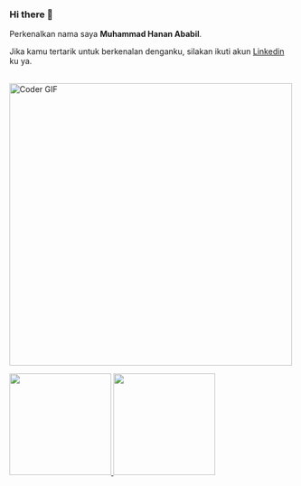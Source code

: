 ### Hi there 👋

Perkenalkan nama saya **Muhammad Hanan Ababil**.

Jika kamu tertarik untuk berkenalan denganku, silakan ikuti akun [Linkedin](https://www.linkedin.com/in/muhammad-hanan-ababil-638674231/) ku ya.

<br>
    <img src="https://camo.githubusercontent.com/4a1373646ed18da95a6d86d4131e0f4ead0236fd/68747470733a2f2f6d656469612e67697068792e636f6d2f6d656469612f38333648694a633770677a7938694e58436e2f67697068792e676966" alt="Coder GIF" width="500">

<p align="left">
<a href="https://github.com/Hanan07-sys">
  <img height="180em" src="https://github-readme-stats-eight-theta.vercel.app/api?username=Hanan07-sys&show_icons=true&theme=algolia&include_all_commits=true&count_private=true"/>
  <img height="180em" src="https://github-readme-stats-eight-theta.vercel.app/api/top-langs/?username=Hanan07-sys&layout=compact&langs_count=100&theme=algolia"/>
</a>
</p>
